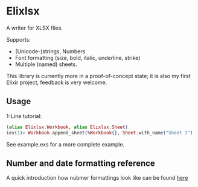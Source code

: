 # Elixlsx

A writer for XLSX files.

Supports:

- (Unicode-)strings, Numbers
- Font formatting (size, bold, italic, underline, strike)
- Multiple (named) sheets.

This library is currently more in a proof-of-concept state;
it is also my first Elixir project, feedback is very welcome.

## Usage

1-Line tutorial:


```Elixir
(alias Elixlsx.Workbook, alias Elixlsx.Sheet)
iex(1)> Workbook.append_sheet(%Workbook{}, Sheet.with_name("Sheet 1") |> Sheet.set_cell("A1", "Hello", bold: true)) |> Elixlsx.write_to("hello.xlsx")
```

See example.exs for a more complete example.

## Number and date formatting reference

A quick introduction how nubmer formattings look like can be found [here](https://social.msdn.microsoft.com/Forums/office/en-US/e27aaf16-b900-4654-8210-83c5774a179c/xlsx-numfmtid-predefined-id-14-doesnt-match)

